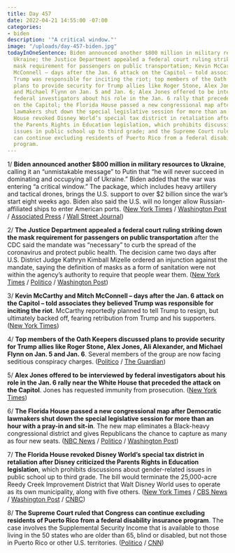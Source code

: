 ```yaml
---
title: Day 457
date: 2022-04-21 14:55:00 -07:00
categories:
- biden
description: '"A critical window."'
image: "/uploads/day-457-biden.jpg"
todayInOneSentence: Biden announced another $800 million in military resources to
  Ukraine; the Justice Department appealed a federal court ruling striking down the
  mask requirement for passengers on public transportation; Kevin McCarthy and Mitch
  McConnell – days after the Jan. 6 attack on the Capitol – told associates they believed
  Trump was responsible for inciting the riot; top members of the Oath Keepers discussed
  plans to provide security for Trump allies like Roger Stone, Alex Jones, Ali Alexander,
  and Michael Flynn on Jan. 5 and Jan. 6; Alex Jones offered to be interviewed by
  federal investigators about his role in the Jan. 6 rally that preceded the attack
  on the Capitol; the Florida House passed a new congressional map after Democratic
  lawmakers shut down the special legislative session for more than an hour; the Florida
  House revoked Disney World’s special tax district in retaliation after Disney criticized
  the Parents Rights in Education legislation, which prohibits discussions about gender-related
  issues in public school up to third grade; and the Supreme Court ruled that Congress
  can continue excluding residents of Puerto Rico from a federal disability insurance
  program.
---
```


1/ **Biden announced another $800 million in military resources to Ukraine**, calling it an “unmistakable message” to Putin that “he will never succeed in dominating and occupying all of Ukraine.” Biden added that the war was entering “a critical window.” The package, which includes heavy artillery and tactical drones, brings the U.S. support to over $2 billion since the war’s start eight weeks ago. Biden also said the U.S. will no longer allow Russian-affiliated ships to enter American ports. ([New York Times](https://www.nytimes.com/2022/04/21/world/europe/biden-ukraine-aid.html) / [Washington Post](https://www.washingtonpost.com/world/2022/04/21/russia-ukraine-war-news-mariupol-live-updates/#link-JVLVCYP4YRDNJKY64YOQ3IFOJE) / [Associated Press](https://apnews.com/article/russia-ukraine-war-biden-announces-new-military-aid-e78a7db76215a84f86586bb56122cd04) / [Wall Street Journal](https://www.wsj.com/articles/biden-says-u-s-to-send-ukraine-800-million-in-military-aid-11650550623))

2/ **The Justice Department appealed a federal court ruling striking down the mask requirement for passengers on public transportation** after the CDC said the mandate was “necessary” to curb the spread of the coronavirus and protect public health. The decision came two days after U.S. District Judge Kathryn Kimball Mizelle ordered an injunction against the mandate, saying the definition of masks as a form of sanitation were not within the agency’s authority to require that people wear them. ([New York Times](https://www.nytimes.com/2022/04/20/us/politics/cdc-transportation-mask-mandate.html) / [Politico](https://www.politico.com/news/2022/04/20/cdc-doj-appeal-travel-mask-mandate-ruling-00026757) / [Washington Post](https://www.washingtonpost.com/health/2022/04/20/cdc-seeks-mask-mandate/))

3/ **Kevin McCarthy and Mitch McConnell – days after the Jan. 6 attack on the Capitol – told associates they believed Trump was responsible for inciting the riot**. McCarthy reportedly planned to tell Trump to resign, but ultimately backed off, fearing retribution from Trump and his supporters. ([New York Times](https://www.nytimes.com/2022/04/21/us/politics/trump-mitch-mcconnell-kevin-mccarthy.html))

4/ **Top members of the Oath Keepers discussed plans to provide security for Trump allies like Roger Stone, Alex Jones, Ali Alexander, and Michael Flynn on Jan. 5 and Jan. 6**. Several members of the group are now facing seditious conspiracy charges. ([Politico](https://www.politico.com/news/2022/04/18/oath-keepers-security-trump-jan6-00026157) / [The Guardian](https://www.theguardian.com/us-news/2022/apr/19/oath-keepers-proud-boys-capitol-attack-texts))

5/ **Alex Jones offered to be interviewed by federal investigators about his role in the Jan. 6 rally near the White House that preceded the attack on the Capitol**. Jones has requested immunity from prosecution. ([New York Times](https://www.nytimes.com/2022/04/20/us/politics/alex-jones-jan-6-interview.html))

6/ **The Florida House passed a new congressional map after Democratic lawmakers shut down the special legislative session for more than an hour with a pray-in and sit-in**. The new map eliminates a Black-heavy congressional district and gives Republicans the chance to capture as many as four new seats. ([NBC News](https://www.nbcnews.com/politics/congress/florida-democrats-shut-state-house-desantis-drawn-congressional-map-rcna25380) / [Politico](https://www.politico.com/news/2022/04/21/floridas-gop-led-legislature-approves-new-congressional-maps-over-democrats-protests-00026950) / [Washington Post](https://www.washingtonpost.com/politics/2022/04/21/des-santis-redistricting-black-lawmaker-protest/))

7/ **The Florida House revoked Disney World’s special tax district in retaliation after Disney criticized the Parents Rights in Education legislation**, which prohibits discussions about gender-related issues in public school up to third grade. The bill would terminate the 25,000-acre Reedy Creek Improvement District that Walt Disney World uses to operate as its own municipality, along with five others. ([New York Times](https://www.nytimes.com/2022/04/21/business/disney-florida-special-tax-status.html) / [CBS News](https://www.cbsnews.com/news/disney-self-government-florida-legislature-vote-desantis-dont-say-gay/) / [Washington Post](https://www.washingtonpost.com/nation/2022/04/21/florida-legislature-passes-bill-repealing-disneys-special-tax-status/) / [CNBC](https://www.cnbc.com/2022/04/21/florida-set-to-dissolve-disneys-reedy-creek-special-district.html))

8/ **The Supreme Court ruled that Congress can continue excluding residents of Puerto Rico from a federal disability insurance program**. The case involves the Supplemental Security Income that is available to those living in the 50 states who are older than 65, blind or disabled, but not those in Puerto Rico or other U.S. territories. ([Politico](https://www.politico.com/news/2022/04/21/supreme-court-rejects-disability-payments-for-puerto-rico-residents-00026903) / [CNN](https://www.cnn.com/2022/04/21/politics/puerto-rico-supreme-court-federal-disability-benefits/index.html))